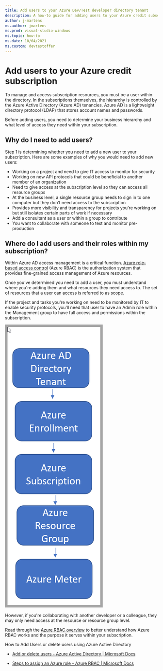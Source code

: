 ```yaml
---
title: Add users to your Azure Dev/Test developer directory tenant
description: A how-to guide for adding users to your Azure credit subscription and managing their access with role-based controls.
author: j-martens
ms.author: jmartens
ms.prod: visual-studio-windows
ms.topic: how-to 
ms.date: 10/04/2021
ms.custom: devtestoffer
---
```


# Add users to your Azure credit subscription  

To manage and access subscription resources, you must be a user within the directory. In the subscriptions themselves, the hierarchy is controlled by the Azure Active Directory (Azure AD) tenancies. Azure AD is a lightweight directory protocol (LDAP) that stores account names and passwords.  

Before adding users, you need to determine your business hierarchy and what level of access they need within your subscription.  

## Why do I need to add users?

Step 1 is determining whether you need to add a new user to your subscription. Here are some examples of why you would need to add new users:  

- Working on a project and need to give IT access to monitor for security  
- Working on new API protocols that could be beneficial to another member of an organization  
- Need to give access at the subscription level so they can access all resource groups  
- At the business level, a single resource group needs to sign in to one computer but they don’t need access to the subscription  
- Provides more visibility and transparency for projects you're working on but still isolates certain parts of work if necessary  
- Add a consultant as a user or within a group to contribute  
- You want to collaborate with someone to test and monitor pre-production  

## Where do I add users and their roles within my subscription?

Within Azure AD access management is a critical function. [Azure role-based access control](../../role-based-access-control/overview.md) \(Azure RBAC\) is the authorization system that provides fine-grained access management of Azure resources.  

Once you’ve determined you need to add a user, you must understand where you're adding them and what resources they need access to. The set of resources that a user can access is referred to as scope.  

If the project and tasks you're working on need to be monitored by IT to enable security protocols, you'll need that user to have an Admin role within the Management group to have full access and permissions within the subscription.  

![A screenshot of the access levels in Azure.](media/add-users-directory/access-management.png "Managing roles with management groups in Azure.")

However, if you're collaborating with another developer or a colleague, they may only need access at the resource or resource group level.  

Read through the [Azure RBAC overview](../../role-based-access-control/overview.md) to better understand how Azure RBAC works and the purpose it serves within your subscription.  

How to Add Users or delete users using Azure Active Directory  

- [Add or delete users - Azure Active Directory | Microsoft Docs](../../active-directory/fundamentals/add-users-azure-active-directory.md)  

- [Steps to assign an Azure role - Azure RBAC | Microsoft Docs](../../role-based-access-control/role-assignments-steps.md)  
